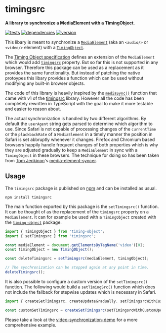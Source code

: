 # timingsrc

**A library to synchronize a MediaElement with a TimingObject.**

[![tests](https://img.shields.io/travis/chrisguttandin/timingsrc/master.svg?style=flat-square)](https://travis-ci.org/chrisguttandin/timingsrc)
[![dependencies](https://img.shields.io/david/chrisguttandin/timingsrc.svg?style=flat-square)](https://www.npmjs.com/package/timingsrc)
[![version](https://img.shields.io/npm/v/timingsrc.svg?style=flat-square)](https://www.npmjs.com/package/timingsrc)

This libary is meant to synchronize a [`MediaElement`](https://html.spec.whatwg.org/multipage/media.html#htmlmediaelement) (aka an `<audio/>` or `<video/>` element) with a [`TimingObject`](https://webtiming.github.io/timingobject/#dfn-timing-object).

The [Timing Object specification](https://webtiming.github.io/timingobject/) defines an extension of the `MediaElement` which would add [`timingsrc`](https://webtiming.github.io/timingobject/#dom-htmlmediaelement-timingsrc) property. But so far this is not supported in any browser. Therefore this package can be used as a replacement as it provides the same functionality. But instead of patching the native protoypes this libary provides a function which can be used without modifying any built-in browser objects.

The code of this library is heavily inspired by the [`mediaSync()`](https://github.com/webtiming/timingsrc/blob/master/v1/mediasync/mediasync.js#L89) function that came with v1 of the [timingsrc](https://github.com/webtiming/timingsrc) library. However all the code has been completely rewritten in TypeScript with the goal to make it more testable and easier to reason about.

The actual synchronization is handled by two different algorithms. By default the `userAgent` string gets parsed to determine which algorithm to use. Since Safari is not capable of processing changes of the `currentTime` or the `plackbackRate` of a `MediaElement` in a timely manner the position in Safari is set abbruptly whenever it changes. Firefox and Chromium based browsers happily handle frequent changes of both properties which is why they are adjusted gradually to keep a `MediaElement` in sync with a `TimingObject` in these browsers. The technique for doing so has been taken from [Tom Jenkinon](https://github.com/tjenkinson)'s [media-element-syncer](https://github.com/tjenkinson/media-element-syncer).

## Usage

The `timingsrc` package is published on [npm](https://www.npmjs.com/package/timingsrc) and can be installed as usual.

```shell
npm install timingsrc
```

The main function exported by this package is the `setTimingsrc()` function. It can be thought of as the replacement of the `timingsrc` property on a `MediaElement`. It can for example be used with a `TimingObject` created with the [`timing-object`](https://github.com/chrisguttandin/timing-object) package.

```js
import { TimingObject } from 'timing-object';
import { setTimingsrc } from 'timingsrc';

const mediaElement = document.getElementsByTagName('video')[0];
const timingObject = new TimingObject();

const deleteTimingsrc = setTimingsrc(mediaElement, timingObject);

// The synchronization can be stopped again at any point in time.
deleteTimingsrc();
```

It is also possible to configure a custom version of the `setTimingsrc()` function. The following would build a `setTimingSrc()` function which does not include the fallback for stepwise updates which is necessary in Safari.

```js
import { createSetTimingsrc, createUpdateGradually, setTimingsrcWithCustomUpdateFunction } from 'timingsrc';

const customSetTimingsrc = createSetTimingsrc(setTimingsrcWithCustomUpdateFunction, createUpdateGradually(0.5, 1, 0.025));
```

Please take a look at the [video-synchronization-demo](https://github.com/chrisguttandin/video-synchronization-demo) for a more comprehensive example.
